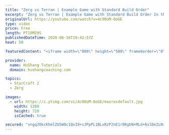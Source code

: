 ```yaml
---
title: "Zerg vs Terran | Example Game with Standard Build Order"
excerpt: "Zerg vs Terran | Example Game with Standard Build Order In this guide we learn how to defend early Terran attacks.  Coaching -------------------------------------------------------------------------- Interested in Starcraft lessons? Check out my website! I would love to help you improve and reach your"
originalUrl: https://youtube.com/watch?v=4c9OoM-OoGE
type: video
price: Free
length: PT10M29S
publishedDateTime: 2020-06-16T19:42:57Z
heat: 50

featuredContent: "<iframe width=\"800\" height=\"500\" frameborder=\"0\" src=\"https://www.youtube.com/embed/4c9OoM-OoGE\" allow=\"accelerometer; autoplay; encrypted-media; gyroscope; picture-in-picture\" allowfullscreen></iframe>"

provider:
  name: HuShang Tutorials
  domain: hushangcoaching.com

topics:
  - StarCraft 2
  - Zerg

images:
  - url: https://i.ytimg.com/vi/4c9OoM-OoGE/maxresdefault.jpg
    width: 1280
    height: 720
    isCached: true

secured: "vngqJ0kcKhmlZUSW8c1QxI9+sJPpPL1BLxRzP2nE1r0KgbN+MLd+6xlDeILNrT/ZWe1t+hLtaB7W+BVRQ1VS/XE/1FN6C3AxSMmrO9aTPDMgFqEq3qed9sr2E1YKlvICevci+GNXGzBqBgP8x8+ey9qI+uof2TPECR8bebe6u//FMu80Bu71X8WdEc7YvTdAPgEq8PlBQEnzudn6ZV4lifvJrVyZFxL+6zEqLAhsPQs3uqm0S9wbM0EiQRJ6UWzb/Xe8rSawfx1G09bTfAfkyojWKMAkDCSMVJVSgNbmKr44mPQptrRZ/XPC0DCUJUMaUf4ZwG+KY8QLS6AI/GXnt0haWO3Qorg54yqo9WVuzYt91lOeuT53NEEdAighYJR8pgpr+B07mCUH9BQHsx2wZxYIzXaoO6cJq3jJGIWaiUo=;Yduw3yGXVrCvPvMCUf5/Gg=="
---
```


